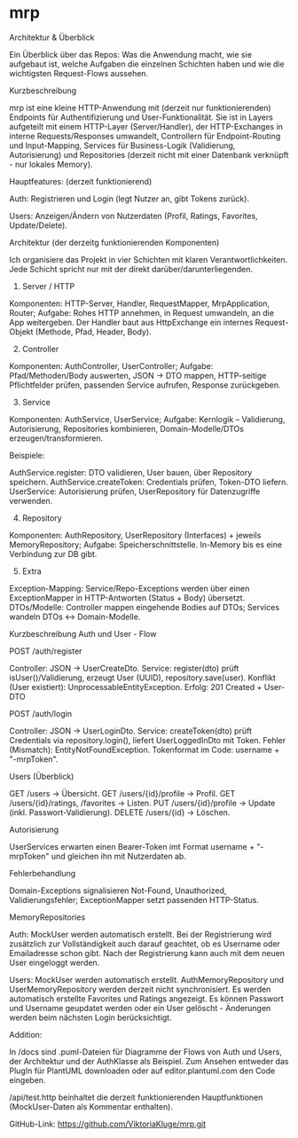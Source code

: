 # mrp
Architektur & Überblick

Ein Überblick über das Repos: Was die Anwendung macht, wie sie aufgebaut ist, welche Aufgaben die 
einzelnen Schichten haben und wie die wichtigsten Request-Flows aussehen.

Kurzbeschreibung

mrp ist eine kleine HTTP-Anwendung mit (derzeit nur funktionierenden) Endpoints für Authentifizierung 
und User-Funktionalität. Sie ist in Layers aufgeteilt mit einem HTTP-Layer (Server/Handler), der 
HTTP-Exchanges in interne Requests/Responses umwandelt, Controllern für Endpoint-Routing und Input-Mapping, 
Services für Business-Logik (Validierung, Autorisierung) und Repositories (derzeit nicht mit einer 
Datenbank verknüpft - nur lokales Memory).

Hauptfeatures:
(derzeit funktionierend)

Auth: Registrieren und Login (legt Nutzer an, gibt Tokens zurück).

Users: Anzeigen/Ändern von Nutzerdaten (Profil, Ratings, Favorites, Update/Delete).

Architektur
(der derzeitg funktionierenden Komponenten)

Ich organisiere das Projekt in vier Schichten mit klaren Verantwortlichkeiten. Jede Schicht spricht nur 
mit der direkt darüber/darunterliegenden.

1) Server / HTTP

Komponenten: HTTP-Server, Handler, RequestMapper, MrpApplication, Router; 
Aufgabe: Rohes HTTP annehmen, in Request umwandeln, an die App weitergeben. Der Handler baut aus 
HttpExchange ein internes Request-Objekt (Methode, Pfad, Header, Body).

2) Controller

Komponenten: AuthController, UserController; 
Aufgabe: Pfad/Methoden/Body auswerten, JSON → DTO mappen, HTTP-seitige Pflichtfelder prüfen, passenden 
Service aufrufen, Response zurückgeben.

3) Service

Komponenten: AuthService, UserService; Aufgabe: Kernlogik – Validierung, Autorisierung, Repositories 
kombinieren, Domain-Modelle/DTOs erzeugen/transformieren.

Beispiele:

AuthService.register: DTO validieren, User bauen, über Repository speichern.
AuthService.createToken: Credentials prüfen, Token-DTO liefern.
UserService: Autorisierung prüfen, UserRepository für Datenzugriffe verwenden.

4) Repository

Komponenten: AuthRepository, UserRepository (Interfaces) + jeweils MemoryRepository;
Aufgabe: Speicherschnittstelle. In-Memory bis es eine Verbindung zur DB gibt.

5) Extra

Exception-Mapping: Service/Repo-Exceptions werden über einen ExceptionMapper in HTTP-Antworten 
(Status + Body) übersetzt.
DTOs/Modelle: Controller mappen eingehende Bodies auf DTOs; Services wandeln DTOs ↔ Domain-Modelle.

Kurzbeschreibung Auth und User - Flow

POST /auth/register

Controller: JSON → UserCreateDto.
Service: register(dto) prüft isUser()/Validierung, erzeugt User (UUID), repository.save(user).
Konflikt (User existiert): UnprocessableEntityException.
Erfolg: 201 Created + User-DTO

POST /auth/login

Controller: JSON → UserLoginDto.
Service: createToken(dto) prüft Credentials via repository.login(), liefert UserLoggedInDto mit Token.
Fehler (Mismatch): EntityNotFoundException.
Tokenformat im Code: username + "-mrpToken".

Users (Überblick)

GET /users → Übersicht.
GET /users/{id}/profile → Profil.
GET /users/{id}/ratings, /favorites → Listen.
PUT /users/{id}/profile → Update (inkl. Passwort-Validierung).
DELETE /users/{id} → Löschen.

Autorisierung

UserServices erwarten einen Bearer-Token imt Format username + "-mrpToken" und gleichen ihn mit 
Nutzerdaten ab.

Fehlerbehandlung

Domain-Exceptions signalisieren Not-Found, Unauthorized, Validierungsfehler; ExceptionMapper setzt 
passenden HTTP-Status.

MemoryRepositories

Auth: MockUser werden automatisch erstellt. Bei der Registrierung wird zusätzlich zur Vollständigkeit
auch darauf geachtet, ob es Username oder Emailadresse schon gibt. Nach der Registrierung kann auch mit
dem neuen User eingeloggt werden.

Users: MockUser werden automatisch erstellt. AuthMemoryRepository und UserMemoryRepository werden derzeit
nicht synchronisiert. Es werden automatisch erstellte Favorites und Ratings angezeigt. Es können
Passwort und Username geupdatet werden oder ein User gelöscht - Änderungen werden beim nächsten Login
berücksichtigt.

Addition:

In /docs sind .puml-Dateien für Diagramme der Flows von Auth und Users, der Architektur und der AuthKlasse
als Beispiel. Zum Ansehen entweder das PlugIn für PlantUML downloaden oder auf editor.plantuml.com den 
Code eingeben. 

/api/test.http beinhaltet die derzeit funktionierenden Hauptfunktionen (MockUser-Daten als Kommentar 
enthalten).

GitHub-Link:
https://github.com/ViktoriaKluge/mrp.git
